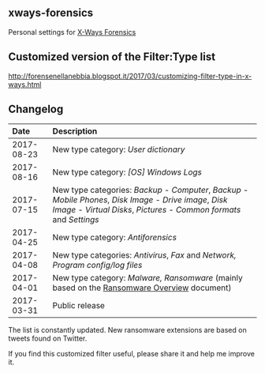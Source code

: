 ## xways-forensics  
Personal settings for [X-Ways Forensics](http://www.x-ways.net/)

## Customized version of the Filter:Type list  
http://forensenellanebbia.blogspot.it/2017/03/customizing-filter-type-in-x-ways.html

## Changelog  
| Date | Description |
| :---- | :---- |
| 2017-08-23 | New type category: *User dictionary* |
| 2017-08-16 | New type category: *[OS] Windows Logs* |
| 2017-07-15 | New type categories: *Backup - Computer*, *Backup - Mobile Phones*, *Disk Image - Drive image*, *Disk Image - Virtual Disks*, *Pictures - Common formats* and *Settings* |
| 2017-04-25 | New type category: *Antiforensics* |
| 2017-04-08 | New type categories: *Antivirus*, *Fax*  and *Network, Program config/log files* |  
| 2017-04-01 | New type category: *Malware, Ransomware* (mainly based on the [Ransomware Overview](http://goo.gl/b9R8DE) document) |
| 2017-03-31 | Public release |

The list is constantly updated. New ransomware extensions are based on tweets found on Twitter.

If you find this customized filter useful, please share it and help me improve it.
